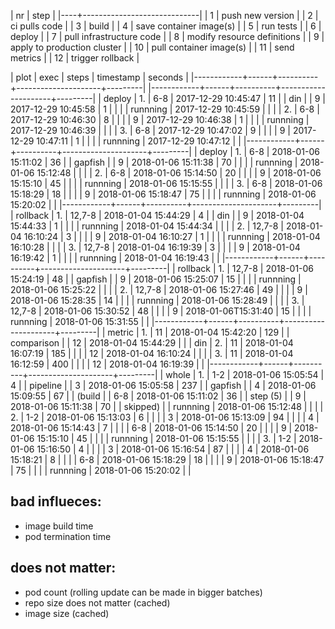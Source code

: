 | nr | step                        |
|----+-----------------------------|
|  1 | push new version            |
|  2 | ci pulls code               |
|  3 | build                       |
|  4 | save container image(s)     |
|  5 | run tests                   |
|  6 | deploy                      |
|  7 | pull infrastructure code    |
|  8 | modify resource definitions |
|  9 | apply to production cluster |
| 10 | pull container image(s)     |
| 11 | send metrics                |
| 12 | trigger rollback            |

| plot       | exec |    steps | timestamp           | seconds |
|------------+------+----------+---------------------+---------|
|------------+------+----------+---------------------+---------|
| deploy     |   1. |      6-8 | 2017-12-29 10:45:47 |      11 |
| din        |      |        9 | 2017-12-29 10:45:58 |       1 |
|            |      | runnning | 2017-12-29 10:45:59 |         |
|            |   2. |      6-8 | 2017-12-29 10:46:30 |       8 |
|            |      |        9 | 2017-12-29 10:46:38 |       1 |
|            |      | runnning | 2017-12-29 10:46:39 |         |
|            |   3. |      6-8 | 2017-12-29 10:47:02 |       9 |
|            |      |        9 | 2017-12-29 10:47:11 |       1 |
|            |      | runnning | 2017-12-29 10:47:12 |         |
|------------+------+----------+---------------------+---------|
| deploy     |   1. |      6-8 | 2018-01-06 15:11:02 |      36 |
| gapfish    |      |        9 | 2018-01-06 15:11:38 |      70 |
|            |      | runnning | 2018-01-06 15:12:48 |         |
|            |   2. |      6-8 | 2018-01-06 15:14:50 |      20 |
|            |      |        9 | 2018-01-06 15:15:10 |      45 |
|            |      | runnning | 2018-01-06 15:15:55 |         |
|            |   3. |      6-8 | 2018-01-06 15:18:29 |      18 |
|            |      |        9 | 2018-01-06 15:18:47 |      75 |
|            |      | runnning | 2018-01-06 15:20:02 |         |
|------------+------+----------+---------------------+---------|
| rollback   |   1. |   12,7-8 | 2018-01-04 15:44:29 |       4 |
| din        |      |        9 | 2018-01-04 15:44:33 |       1 |
|            |      | runnning | 2018-01-04 15:44:34 |         |
|            |   2. |   12,7-8 | 2018-01-04 16:10:24 |       3 |
|            |      |        9 | 2018-01-04 16:10:27 |       1 |
|            |      | runnning | 2018-01-04 16:10:28 |         |
|            |   3. |   12,7-8 | 2018-01-04 16:19:39 |       3 |
|            |      |        9 | 2018-01-04 16:19:42 |       1 |
|            |      | runnning | 2018-01-04 16:19:43 |         |
|------------+------+----------+---------------------+---------|
| rollback   |   1. |   12,7-8 | 2018-01-06 15:24:19 |      48 |
| gapfish    |      |        9 | 2018-01-06 15:25:07 |      15 |
|            |      | runnning | 2018-01-06 15:25:22 |         |
|            |   2. |   12,7-8 | 2018-01-06 15:27:46 |      49 |
|            |      |        9 | 2018-01-06 15:28:35 |      14 |
|            |      | runnning | 2018-01-06 15:28:49 |         |
|            |   3. |   12,7-8 | 2018-01-06 15:30:52 |      48 |
|            |      |        9 | 2018-01-06T15:31:40 |      15 |
|            |      | runnning | 2018-01-06 15:31:55 |         |
|------------+------+----------+---------------------+---------|
| metric     |   1. |       11 | 2018-01-04 15:42:20 |     129 |
| comparison |      |       12 | 2018-01-04 15:44:29 |         |
| din        |   2. |       11 | 2018-01-04 16:07:19 |     185 |
|            |      |       12 | 2018-01-04 16:10:24 |         |
|            |   3. |       11 | 2018-01-04 16:12:59 |     400 |
|            |      |       12 | 2018-01-04 16:19:39 |         |
|------------+------+----------+---------------------+---------|
| whole      |   1. |      1-2 | 2018-01-06 15:05:54 |       4 |
| pipeline   |      |        3 | 2018-01-06 15:05:58 |     237 |
| gapfish    |      |        4 | 2018-01-06 15:09:55 |      67 |
| (build     |      |      6-8 | 2018-01-06 15:11:02 |      36 |
| step (5)   |      |        9 | 2018-01-06 15:11:38 |      70 |
| skipped)   |      | runnning | 2018-01-06 15:12:48 |         |
|            |   2. |      1-2 | 2018-01-06 15:13:03 |       6 |
|            |      |        3 | 2018-01-06 15:13:09 |      94 |
|            |      |        4 | 2018-01-06 15:14:43 |       7 |
|            |      |      6-8 | 2018-01-06 15:14:50 |      20 |
|            |      |        9 | 2018-01-06 15:15:10 |      45 |
|            |      | runnning | 2018-01-06 15:15:55 |         |
|            |   3. |      1-2 | 2018-01-06 15:16:50 |       4 |
|            |      |        3 | 2018-01-06 15:16:54 |      87 |
|            |      |        4 | 2018-01-06 15:18:21 |       8 |
|            |      |      6-8 | 2018-01-06 15:18:29 |      18 |
|            |      |        9 | 2018-01-06 15:18:47 |      75 |
|            |      | runnning | 2018-01-06 15:20:02 |         |

## bad influeces:
* image build time
* pod termination time

## does not matter:
* pod count (rolling update can be made in bigger batches)
* repo size does not matter (cached)
* image size (cached)
